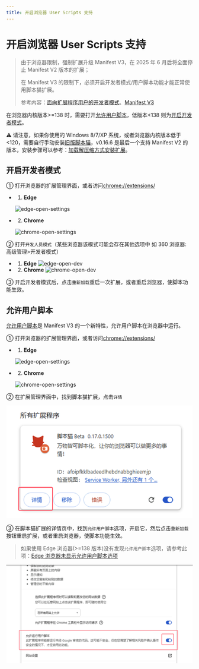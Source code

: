 ```yaml
---
title: 开启浏览器 User Scripts 支持
---
```


# 开启浏览器 User Scripts 支持

> 由于浏览器限制，强制扩展升级 Manifest V3，在 2025 年 6 月后将全面停止 Manifest V2 版本的扩展；
>
> 在 Manifest V3 的限制下，必须开启开发者模式/用户脚本功能才能正常使用脚本猫扩展。
>
> 参考内容：[面向扩展程序用户的开发者模式](https://developer.chrome.com/docs/extensions/reference/api/userScripts?hl=zh-cn#developer_mode_for_extension_users)、[Manifest V3](https://developer.chrome.com/docs/extensions/develop/migrate/what-is-mv3?hl=zh-cn)

在浏览器内核版本>=138 时，需要打开[允许用户脚本](#允许用户脚本)，低版本\<138 则为[开启开发者模式](#开启开发者模式)。

⚠️ 请注意，如果你使用的 Windows 8/7/XP 系统，或者浏览器内核版本低于\<120，需要自行手动安装[旧版脚本猫](https://bbs.tampermonkey.net.cn/thread-3068-1-1.html)，v0.16.6 是最后一个支持 Manifest V2 的版本，安装步骤可以参考：[加载解压缩方式安装扩展](/docs/use/use/#%E5%8A%A0%E8%BD%BD%E8%A7%A3%E5%8E%8B%E7%BC%A9%E6%96%B9%E5%BC%8F%E5%AE%89%E8%A3%85%E6%89%A9%E5%B1%95)。

## 开启开发者模式

① 打开浏览器的扩展管理界面，或者访问[chrome://extensions/](chrome://extensions/)

- 1. **Edge**

  ![edge-open-settings](./img/README.assets/edge-open-settings.webp)

- 2. **Chrome**

  ![chrome-open-settings](./img/README.assets/chrome-open-settings.webp)

② 打开`开发人员模式`（某些浏览器该模式可能会存在其他选项中 如 360 浏览器: 高级管理>开发者模式）

- 1. **Edge** ![edge-open-dev](./img/README.assets/edge-open-dev.webp)
- 2. **Chrome** ![chrome-open-dev](./img/README.assets/chrome-open-dev.webp)

③ 开启开发者模式后，点击`重新加载`重启一次扩展，或者重启浏览器，使脚本功能生效。

## 允许用户脚本

[允许用户脚本](https://developer.chrome.com/docs/extensions/reference/api/userScripts?hl=zh-cn#chrome_versions_138_and_newer_allow_user_scripts_toggle)是 Manifest V3 的一个新特性，允许用户脚本在浏览器中运行。

① 打开浏览器的扩展管理界面，或者访问[chrome://extensions/](chrome://extensions/)

- 1. **Edge**

  ![edge-open-settings](./img/README.assets/edge-open-settings.webp)

- 2. **Chrome**

  ![chrome-open-settings](./img/README.assets/chrome-open-settings.webp)

② 在扩展管理界面中，找到脚本猫扩展，点击`详情`

![image-20250623140940401](img/5.open-dev.assets/image-20250623140940401.png)

③ 在脚本猫扩展的详情页中，找到`允许用户脚本`选项，开启它，然后点击`重新加载`按钮重启扩展，或者重启浏览器，使脚本功能生效。

> 如果使用 Edge 浏览器(>=138 版本)没有发现`允许用户脚本`选项，请参考此项：[Edge 浏览器未显示允许用户脚本选项](https://github.com/scriptscat/scriptcat/issues/418#issuecomment-2994772406)

![image-20250623141002831](img/5.open-dev.assets/image-20250623141002831.png)
